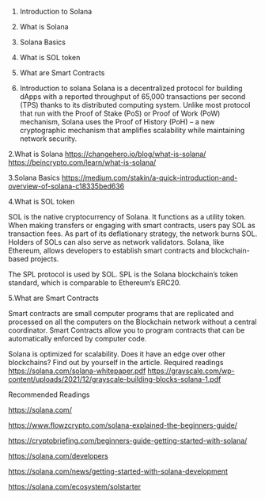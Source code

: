 


1. Introduction to Solana
2. What is Solana
3. Solana Basics
4. What is SOL token
5. What are Smart Contracts

1. Introduction to solana
Solana is a decentralized protocol for building dApps with a reported throughput of 65,000
transactions per second (TPS) thanks to its distributed computing system. 
Unlike most protocol that run with the Proof of Stake (PoS) or Proof of Work (PoW) mechanism, 
Solana uses the Proof of History (PoH) – a new cryptographic mechanism that amplifies scalability 
while maintaining network security.

2.What is Solana
https://changehero.io/blog/what-is-solana/
https://beincrypto.com/learn/what-is-solana/

3.Solana Basics 
https://medium.com/stakin/a-quick-introduction-and-overview-of-solana-c18335bed636

4.What is SOL token

SOL is the native cryptocurrency of Solana. It functions as a utility token. 
When making transfers or engaging with smart contracts, users pay SOL as transaction fees.
As part of its deflationary strategy, the network burns SOL.
Holders of SOLs can also serve as network validators. Solana, like Ethereum, 
allows developers to establish smart contracts and blockchain-based projects.

The SPL protocol is used by SOL. SPL is the Solana blockchain’s token standard, 
which is comparable to Ethereum’s ERC20.

5.What are Smart Contracts

Smart contracts are small computer programs that are replicated and processed on all the 
computers on the Blockchain network without a central coordinator. Smart Contracts allow you 
to program contracts that can be automatically enforced by computer code.



Solana is optimized for scalability. Does it have an edge over other blockchains? Find out by yourself in the article.
Required readings
https://solana.com/solana-whitepaper.pdf
https://grayscale.com/wp-content/uploads/2021/12/grayscale-building-blocks-solana-1.pdf

Recommended Readings

https://solana.com/

https://www.flowzcrypto.com/solana-explained-the-beginners-guide/

https://cryptobriefing.com/beginners-guide-getting-started-with-solana/

https://solana.com/developers

https://solana.com/news/getting-started-with-solana-development

https://solana.com/ecosystem/solstarter
